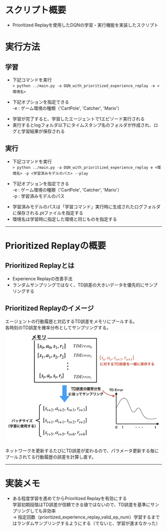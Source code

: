 # スクリプト概要　　
* Prioritized Replayを使用したDQNの学習・実行機能を実装したスクリプト  

# 実行方法
## 学習
* 下記コマンドを実行  
`> python ../main.py -a DQN_with_prioritized_experience_replay -e <環境名>`　　
- 下記オプションを指定できる  
  -e : ゲーム環境の種類（'CartPole', 'Catcher', 'Mario'）  

* 学習が完了すると、学習したエージェントで1エピソード実行される  
* 実行するとlogフォルダ以下にタイムスタンプ名のフォルダが作成され、ログと学習結果が保存される  

## 実行  
* 下記コマンドを実行  
`> python ../main.py -a DQN_with_prioritized_experience_replay e <環境名> -p <学習済みモデルのパス> --play`　　
- 下記オプションを指定できる  
  -e : ゲーム環境の種類（'CartPole', 'Catcher', 'Mario'）  
  -p : 学習済みモデルのパス  

* 学習済みモデルのパスは「学習コマンド」実行時に生成されたログフォルダに保存される.ptファイルを指定する  
* 環境名は学習時に指定した環境と同じものを指定する

---
# Prioritized Replayの概要  
## Prioritized Replayとは  
* Experience Replayの改善手法  
* ランダムサンプリングではなく、TD誤差の大きいデータを優先的にサンプリングする  

## Prioritized Replayのイメージ  
エージェントの行動履歴と対応するTD誤差をメモリにプールする。  
各時刻のTD誤差を確率分布としてサンプリングする。  
<img src="../../docs/DQN/DQN_with_prioritized_experience_replay/PrioritizedReplay.jpg">  

ネットワークを更新するたびにTD誤差が変わるので、パラメータ更新する毎にプールされてる行動履歴の誤差を計算し直す。  

---
# 実装メモ  
* ある程度学習を進めてからPrioritized Replayを有効にする  
  学習初期段階はTD誤差が信頼できる値ではないので、TD誤差を基準にサンプリングしても非効率  
  → 指定回数（prioritized_experience_replay_valid_ep_num）学習するまではランダムサンプリングするようにする（でないと、学習が進まなかった）   
